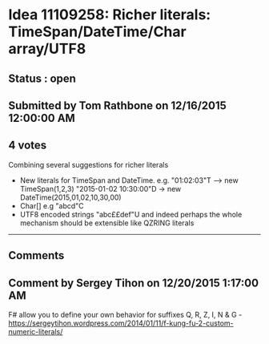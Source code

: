 # Idea 11109258: Richer literals: TimeSpan/DateTime/Char array/UTF8 #

## Status : open

## Submitted by Tom Rathbone on 12/16/2015 12:00:00 AM

## 4 votes

Combining several suggestions for richer literals
- New literals for TimeSpan and DateTime. e.g.
"01:02:03"T --> new TimeSpan(1,2,3)
"2015-01-02 10:30:00"D -> new DateTime(2015,01,02,10,30,00)
- Char[] e.g
"abcd"C
- UTF8 encoded strings "abc££def"U
and indeed perhaps the whole mechanism should be extensible like QZRING literals


------------------------
## Comments


## Comment by Sergey Tihon on 12/20/2015 1:17:00 AM
F# allow you to define your own behavior for suffixes Q, R, Z, I, N & G - https://sergeytihon.wordpress.com/2014/01/11/f-kung-fu-2-custom-numeric-literals/

